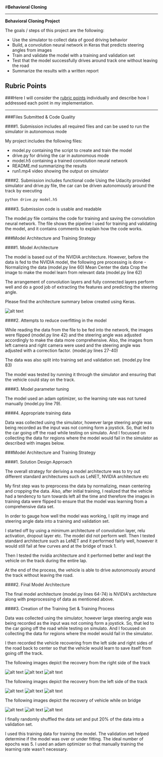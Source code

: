 #**Behavioral Cloning** 

---

**Behavioral Cloning Project**

The goals / steps of this project are the following:
* Use the simulator to collect data of good driving behavior
* Build, a convolution neural network in Keras that predicts steering angles from images
* Train and validate the model with a training and validation set
* Test that the model successfully drives around track one without leaving the road
* Summarize the results with a written report


[//]: # (Image References)

[image1]: ./examples/right_recovery_1.jpg "Training Data"
[image2]: ./examples/right_recovery_2.jpg "Training Data"
[image3]: ./examples/right_recovery_3.jpg "Training Data"
[image4]: ./examples/left_recovery_1.jpg "Training Data"
[image5]: ./examples/left_recovery_2.jpg "Training Data"
[image6]: ./examples/left_recovery_3.jpg "Training Data"
[image7]: ./examples/bridge_recovery_1.jpg "Training Data"
[image8]: ./examples/bridge_recovery_2.jpg "Training Data"
[image9]: ./examples/bridge_recovery_3.jpg "Training Data"
[image10]: ./examples/architecture.png "Model Architecture"

## Rubric Points
###Here I will consider the [rubric points](https://review.udacity.com/#!/rubrics/432/view) individually and describe how I addressed each point in my implementation.  

---
###Files Submitted & Code Quality

####1. Submission includes all required files and can be used to run the simulator in autonomous mode

My project includes the following files:
* model.py containing the script to create and train the model
* drive.py for driving the car in autonomous mode
* model.h5 containing a trained convolution neural network 
* README.md summarizing the results
* run1.mp4 video showing the output on simulator

####2. Submission includes functional code
Using the Udacity provided simulator and drive.py file, the car can be driven autonomously around the track by executing 
```sh
python drive.py model.h5
```

####3. Submission code is usable and readable

The model.py file contains the code for training and saving the convolution neural network. The file shows the pipeline I used for training and validating the model, and it contains comments to explain how the code works.

###Model Architecture and Training Strategy

####1. Model Architecture

The model is based out of the NVIDIA architecture. However, before the data is fed to the NVIDIA model, the following pre processing is done -
Normalizing the data (model.py line 60)
Mean Center the data
Crop the image to make the model learn from relevant data (model.py line 62)

The arrangement of convolution layers and fully connected layers perform well and do a good job of extracting the features and predicting the steering angle.

Please find the architecture summary below created using Keras.

![alt text][image10]


####2. Attempts to reduce overfitting in the model

While reading the data from the file to be fed into the network, the images were flipped (model.py line 42)
and the steering angle was adjusted accordingly to make the data more comprehensive. Also, the images from 
left camera and right camera were used and the steering angle was adjusted with a correction factor. (model.py lines 27-40)

The data was also split into training set and validation set. (model.py line 83)

The model was tested by running it through the simulator and ensuring that the vehicle could stay on the track.

####3. Model parameter tuning

The model used an adam optimizer, so the learning rate was not tuned manually (model.py line 79).

####4. Appropriate training data

Data was collected using the simulator, however large steering angle was being recorded as the input was not coming form a joystick.
So, that led to the car going off the road while testing on simulato. And I focussed on collecting the data for regions where the model would fail in the simulator as described with images below.

###Model Architecture and Training Strategy

####1. Solution Design Approach


The overall strategy for deriving a model architecture was to try out different standard architectures such as LeNET, NVIDIA architecture etc

My first step was to preprocess the data by normalizing, mean centering and cropping the data. Also, after initial training, I realized that
the vehicle had a tendency to turn towards left all the time and therefore the images in training data were flipped to ensure that the model was 
learning from a comprehensive data set.

In order to gauge how well the model was working, I split my image and steering angle data into a training and validation set.

I started off by using a minimum architecture of convolution layer, relu activation, dropout layer etc. The model did not perform well.
Then I tested standard architecture such as LeNET and it performed fairly well, however it would still fail at few curves and at the bridge of track 1.

Then I tested the nvidia architecture and it performed better and kept the vehicle on the track during the entire lap.

At the end of the process, the vehicle is able to drive autonomously around the track without leaving the road.

####2. Final Model Architecture

The final model architecture (model.py lines 64-74) is NVIDIA's architecture along with preprocessing of data as mentioned above.

####3. Creation of the Training Set & Training Process

Data was collected using the simulator, however large steering angle was being recorded as the input was not coming form a joystick.
So, that led to the car going off the road while testing on simulato. And I focussed on collecting the data for regions where the model would fail in the simulator.

I then recorded the vehicle recovering from the left side and right sides of the road back to center so that the vehicle would learn to save itself from going off the track. 

The following images depict the recovery from the right side of the track

![alt text][image1]
![alt text][image2]
![alt text][image3]

The following images depict the recovery from the left side of the track

![alt text][image4]
![alt text][image5]
![alt text][image6]

The following images depict the recovery of vehicle while on bridge

![alt text][image7]
![alt text][image8]
![alt text][image9]

I finally randomly shuffled the data set and put 20% of the data into a validation set. 

I used this training data for training the model. The validation set helped determine if the model was over or under fitting. The ideal number of epochs was 5. I used an adam optimizer so that manually training the learning rate wasn't necessary.

